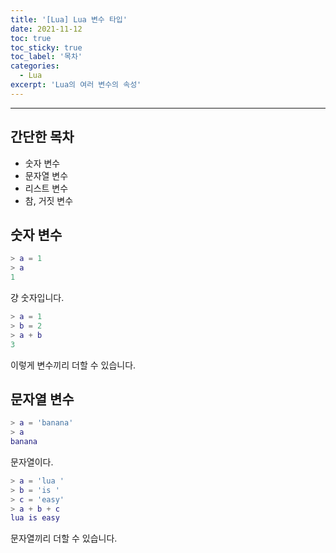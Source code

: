 ```yaml
---
title: '[Lua] Lua 변수 타입'
date: 2021-11-12
toc: true
toc_sticky: true
toc_label: '목차'
categories:
  - Lua
excerpt: 'Lua의 여러 변수의 속성'
---
```


---

## 간단한 목차

- 숫자 변수
- 문자열 변수
- 리스트 변수
- 참, 거짓 변수

## 숫자 변수

```lua
> a = 1
> a
1
```

걍 숫자입니다.

```lua
> a = 1
> b = 2
> a + b
3
```

이렇게 변수끼리 더할 수 있습니다.

## 문자열 변수

```lua
> a = 'banana'
> a
banana
```

문자열이다.

```lua
> a = 'lua '
> b = 'is '
> c = 'easy'
> a + b + c
lua is easy
```

문자열끼리 더할 수 있습니다.
